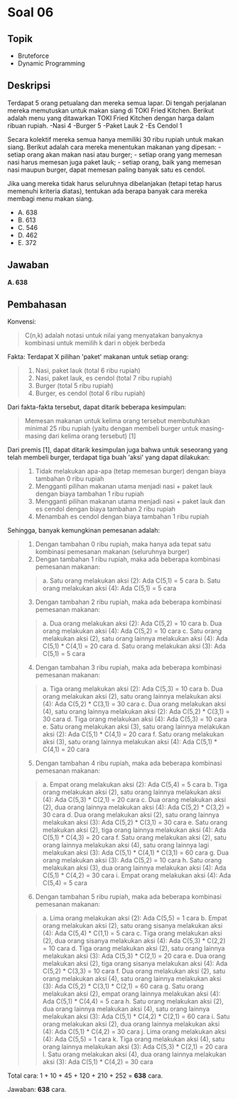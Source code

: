 # Soal 06

## Topik

* Bruteforce
* Dynamic Programming

## Deskripsi

Terdapat 5 orang petualang dan mereka semua lapar. Di tengah perjalanan mereka memutuskan untuk makan siang di TOKI Fried Kitchen. Berikut adalah menu yang ditawarkan TOKI Fried Kitchen dengan harga dalam ribuan rupiah.
	-Nasi 				4
	-Burger 			5
	-Paket Lauk 		2
	-Es Cendol 			1

Secara kolektif mereka semua hanya memiliki 30 ribu rupiah untuk makan siang. Berikut adalah cara mereka menentukan makanan yang dipesan:
	- setiap orang akan makan nasi atau burger;
	- setiap orang yang memesan nasi harus memesan juga paket lauk;
	- setiap orang, baik yang memesan nasi maupun burger, dapat memesan paling banyak satu es cendol.

Jika uang mereka tidak harus seluruhnya dibelanjakan (tetapi tetap harus memenuhi kriteria diatas), tentukan ada berapa banyak cara mereka membagi menu makan siang.

* A. 638
* B. 613
* C. 546
* D. 462
* E. 372

## Jawaban
**A. 638**

## Pembahasan

Konvensi:
>C(n,k) adalah notasi untuk nilai yang menyatakan banyaknya kombinasi untuk memilih k dari n objek berbeda

Fakta:
Terdapat X pilihan 'paket' makanan untuk setiap orang:
>1. Nasi, paket lauk (total 6 ribu rupiah)
>2. Nasi, paket lauk, es cendol (total 7 ribu rupiah)
>3. Burger (total 5 ribu rupiah)
>4. Burger, es cendol (total 6 ribu rupiah)

Dari fakta-fakta tersebut, dapat ditarik beberapa kesimpulan:
>Memesan makanan untuk kelima orang tersebut membutuhkan minimal 25 ribu rupiah (yaitu dengan membeli burger untuk masing-masing dari kelima orang tersebut) [1]

Dari premis [1], dapat ditarik kesimpulan juga bahwa untuk seseorang yang telah membeli burger, terdapat tiga buah 'aksi' yang dapat dilakukan:
>1) Tidak melakukan apa-apa (tetap memesan burger) dengan biaya tambahan 0 ribu rupiah
>2) Mengganti pilihan makanan utama menjadi nasi + paket lauk dengan biaya tambahan 1 ribu rupiah
>3) Mengganti pilihan makanan utama menjadi nasi + paket lauk dan es cendol dengan biaya tambahan 2 ribu rupiah
>4) Menambah es cendol dengan biaya tambahan 1 ribu rupiah

Sehingga, banyak kemungkinan pemesanan adalah:
>1. Dengan tambahan 0 ribu rupiah, maka hanya ada tepat satu kombinasi pemesanan makanan (seluruhnya burger)
>2. Dengan tambahan 1 ribu rupiah, maka ada beberapa kombinasi pemesanan makanan:
> >a. Satu orang melakukan aksi (2): Ada C(5,1) = 5 cara
> >b. Satu orang melakukan aksi (4): Ada C(5,1) = 5 cara
>3. Dengan tambahan 2 ribu rupiah, maka ada beberapa kombinasi pemesanan makanan:
> >a. Dua orang melakukan aksi (2): Ada C(5,2) = 10 cara
> >b. Dua orang melakukan aksi (4): Ada C(5,2) = 10 cara
> >c. Satu orang melakukan aksi (2), satu orang lainnya melakukan aksi (4): Ada C(5,1) * C(4,1) = 20 cara
> >d. Satu orang melakukan aksi (3): Ada C(5,1) = 5 cara
>4. Dengan tambahan 3 ribu rupiah, maka ada beberapa kombinasi pemesanan makanan:
> >a. Tiga orang melakukan aksi (2): Ada C(5,3) = 10 cara
> >b. Dua orang melakukan aksi (2), satu orang lainnya melakukan aksi (4): Ada C(5,2) * C(3,1) = 30 cara
> >c. Dua orang melakukan aksi (4), satu orang lainnya melakukan aksi (2): Ada C(5,2) * C(3,1) = 30 cara
> >d. Tiga orang melakukan aksi (4): Ada C(5,3) = 10 cara
> >e. Satu orang melakukan aksi (3), satu orang lainnya melakukan aksi (2): Ada C(5,1) * C(4,1) = 20 cara
> >f. Satu orang melakukan aksi (3), satu orang lainnya melakukan aksi (4): Ada C(5,1) * C(4,1) = 20 cara
>5) Dengan tambahan 4 ribu rupiah, maka ada beberapa kombinasi pemesanan makanan:
> >a. Empat orang melakukan aksi (2): Ada C(5,4) = 5 cara
> >b. Tiga orang melakukan aksi (2), satu orang lainnya melakukan aksi (4): Ada C(5,3) * C(2,1) = 20 cara
> >c. Dua orang melakukan aksi (2), dua orang lainnya melakukan aksi (4): Ada C(5,2) * C(3,2) = 30 cara
> >d. Dua orang melakukan aksi (2), satu orang lainnya melakukan aksi (3): Ada C(5,2) * C(3,1) = 30 cara
> >e. Satu orang melakukan aksi (2), tiga orang lainnya melakukan aksi (4): Ada C(5,1) * C(4,3) = 20 cara
> >f. Satu orang melakukan aksi (2), satu orang lainnya melakukan aksi (4), satu orang lainnya lagi melakukan aksi (3): Ada C(5,1) * C(4,1) * C(3,1) = 60 cara
> >g. Dua orang melakukan aksi (3): Ada C(5,2) = 10 cara
> >h. Satu orang melakukan aksi (3), dua orang lainnya melakukan aksi (4): Ada C(5,1) * C(4,2) = 30 cara
> >i. Empat orang melakukan aksi (4): Ada C(5,4) = 5 cara
>6. Dengan tambahan 5 ribu rupiah, maka ada beberapa kombinasi pemesanan makanan:
> >a. Lima orang melakukan aksi (2): Ada C(5,5) = 1 cara
> >b. Empat orang melakukan aksi (2), satu orang sisanya melakukan aksi (4): Ada C(5,4) * C(1,1) = 5 cara
> >c. Tiga orang melakukan aksi (2), dua orang sisanya melakukan aksi (4): Ada C(5,3) * C(2,2) = 10 cara
> >d. Tiga orang melakukan aksi (2), satu orang lainnya melakukan aksi (3): Ada C(5,3) * C(2,1) = 20 cara
> >e. Dua orang melakukan aksi (2), tiga orang sisanya melakukan aksi (4): Ada C(5,2) * C(3,3) = 10 cara
> >f. Dua orang melakukan aksi (2), satu orang melakukan aksi (4), satu orang lainnya melakukan aksi (3): Ada C(5,2) * C(3,1) * C(2,1) = 60 cara
> >g. Satu orang melakukan aksi (2), empat orang lainnya melakukan aksi (4): Ada C(5,1) * C(4,4) = 5 cara
> >h. Satu orang melakukan aksi (2), dua orang lainnya melakukan aksi (4), satu orang lainnya melakukan aksi (3): Ada C(5,1) * C(4,2) * C(2,1) = 60 cara
> >i. Satu orang melakukan aksi (2), dua orang lainnya melakukan aksi (4): Ada C(5,1) * C(4,2) = 30 cara
> >j. Lima orang melakukan aksi (4): Ada C(5,5) = 1 cara
> >k. Tiga orang melakukan aksi (4), satu orang lainnya melakukan aksi (3): Ada C(5,3) * C(2,1) = 20 cara
> >l. Satu orang melakukan aksi (4), dua orang lainnya melakukan aksi (3): Ada C(5,1) * C(4,2) = 30 cara

Total cara: 1 + 10 + 45 + 120 + 210 + 252 = **638** cara.

Jawaban: **638** cara.
